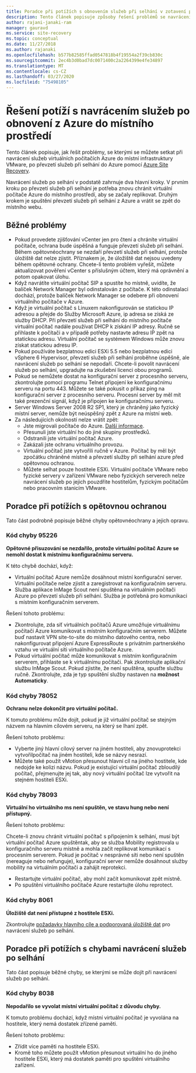 ```yaml
---
title: Poradce při potížích s obnovením služeb při selhání v zotavení po havárii virtuálního počítače VMware pomocí azure site recovery
description: Tento článek popisuje způsoby řešení problémů se navrácením služeb po obnovení služeb a opětovnou ochranou během zotavení po havárii virtuálního počítače VMware do Azure s Azure Site Recovery.
author: rajani-janaki-ram
manager: gauravd
ms.service: site-recovery
ms.topic: conceptual
ms.date: 11/27/2018
ms.author: rajanaki
ms.openlocfilehash: b577b82585ffad0547818b4f19554a2f39cb830c
ms.sourcegitcommit: 2ec4b3d0bad7dc0071400c2a2264399e4fe34897
ms.translationtype: MT
ms.contentlocale: cs-CZ
ms.lasthandoff: 03/27/2020
ms.locfileid: "75498105"
---
```

# <a name="troubleshoot-failback-to-on-premises-from-azure"></a>Řešení potíží s navrácením služeb po obnovení z Azure do místního prostředí

Tento článek popisuje, jak řešit problémy, se kterými se můžete setkat při navrácení služeb virtuálních počítačích Azure do místní infrastruktury VMware, po převzetí služeb při selhání do Azure pomocí [Azure Site Recovery](site-recovery-overview.md).

Navrácení služeb po selhání v podstatě zahrnuje dva hlavní kroky. V prvním kroku po převzetí služeb při selhání je potřeba znovu chránit virtuální počítače Azure do místního prostředí, aby se začaly replikovat. Druhým krokem je spuštění převzetí služeb při selhání z Azure a vrátit se zpět do místního webu.

## <a name="common-issues"></a>Běžné problémy

- Pokud provedete zjišťování vCenter jen pro čtení a chráníte virtuální počítače, ochrana bude úspěšná a funguje převzetí služeb při selhání. Během opětovnéochrany se nezdaří převzetí služeb při selhání, protože úložiště dat nelze zjistit. Příznakem je, že úložiště dat nejsou uvedeny během opětovné ochrany. Chcete-li tento problém vyřešit, můžete aktualizovat pověření vCenter s příslušným účtem, který má oprávnění a potom opakovat úlohu.
- Když navrátíte virtuální počítač SIP a spustíte ho místně, uvidíte, že balíček Network Manager byl odinstalován z počítače. K této odinstalaci dochází, protože balíček Network Manager se odebere při obnovení virtuálního počítače v Azure.
- Když je virtuální počítač s Linuxem nakonfigurován se statickou IP adresou a přejde do Služby Microsoft Azure, ip adresa se získá ze služby DHCP. Při převzetí služeb při selhání do místního počítače virtuální počítač nadále používat DHCP k získání IP adresy. Ručně se přihlaste k počítači a v případě potřeby nastavte adresu IP zpět na statickou adresu. Virtuální počítač se systémem Windows může znovu získat statickou adresu IP.
- Pokud používáte bezplatnou edici ESXi 5.5 nebo bezplatnou edici vSphere 6 Hypervisor, převzetí služeb při selhání proběhne úspěšně, ale navrácení služeb po selhání se nepodaří. Chcete-li povolit navrácení služeb po selhání, upgradujte na zkušební licenci obou programů.
- Pokud se nemůžete dostat na konfigurační server z procesního serveru, zkontrolujte pomocí programu Telnet připojení ke konfiguračnímu serveru na portu 443. Můžete se také pokusit o příkaz ping na konfigurační server z procesního serveru. Procesní server by měl mít také prezenční signál, když je připojen ke konfiguračnímu serveru.
- Server Windows Server 2008 R2 SP1, který je chráněný jako fyzický místní server, nemůže být neúspěšný zpět z Azure na místní web.
- Za následujících okolností nelze vrátit zpět:
    - Jste migrovali počítače do Azure. [Další informace](migrate-overview.md#what-do-we-mean-by-migration).
    - Přesunuli jste virtuální ho do jiné skupiny prostředků.
    - Odstranili jste virtuální počítač Azure.
    - Zakázali jste ochranu virtuálního provozu.
    - Virtuální počítač jste vytvořili ručně v Azure. Počítač by měl být zpočátku chráněné místně a převzetí služby při selhání azure před opětovnou ochranou.
    - Můžete selhat pouze hostitele ESXi. Virtuální počítače VMware nebo fyzické servery v zařízení VMware nebo fyzických serverech nelze navrácení služeb po jejich pouzdřite hostitelům, fyzickým počítačům nebo pracovním stanicím VMware.


## <a name="troubleshoot-reprotection-errors"></a>Poradce při potížích s opětovnou ochranou

Tato část podrobně popisuje běžné chyby opětovnéochrany a jejich opravu.

### <a name="error-code-95226"></a>Kód chyby 95226

**Opětovné přisuzování se nezdařilo, protože virtuální počítač Azure se nemohl dostat k místnímu konfiguračnímu serveru.**

K této chybě dochází, když:

* Virtuální počítač Azure nemůže dosáhnout místní konfigurační server. Virtuální počítače nelze zjistit a zaregistrovat na konfiguračním serveru.
* Služba aplikace InMage Scout není spuštěna na virtuálním počítači Azure po převzetí služeb při selhání. Služba je potřebná pro komunikaci s místním konfiguračním serverem.

Řešení tohoto problému:

* Zkontrolujte, zda síť virtuálních počítačů Azure umožňuje virtuálnímu počítači Azure komunikovat s místním konfiguračním serverem. Můžete buď nastavit VPN site-to-site do místního datového centra, nebo nakonfigurovat připojení Azure ExpressRoute s privátním partnerského vztahu ve virtuální síti virtuálního počítače Azure.
* Pokud virtuální počítač může komunikovat s místním konfiguračním serverem, přihlaste se k virtuálnímu počítači. Pak zkontrolujte aplikační službu InMage Scout. Pokud zjistíte, že není spuštěna, spusťte službu ručně. Zkontrolujte, zda je typ spuštění služby nastaven na **možnost Automaticky**.

### <a name="error-code-78052"></a>Kód chyby 78052

**Ochranu nelze dokončit pro virtuální počítač.**

K tomuto problému může dojít, pokud je již virtuální počítač se stejným názvem na hlavním cílovém serveru, na který se lhaní zpět.

Řešení tohoto problému:

* Vyberte jiný hlavní cílový server na jiném hostiteli, aby znovuprotekci vytvořilpočítač na jiném hostiteli, kde se názvy nesrazí.
* Můžete také použít vMotion přesunout hlavní cíl na jiného hostitele, kde nedojde ke kolizi názvu. Pokud je existující virtuální počítač zbloudilý počítač, přejmenujte jej tak, aby nový virtuální počítač lze vytvořit na stejném hostiteli ESXi.


### <a name="error-code-78093"></a>Kód chyby 78093

**Virtuální ho virtuálního ms není spuštěn, ve stavu hung nebo není přístupný.**

Řešení tohoto problému:

Chcete-li znovu chránit virtuální počítač s připojením k selhání, musí být virtuální počítač Azure spuštěntak, aby se služba Mobility registrovala u konfiguračního serveru místně a mohla začít replikovat komunikací s procesním serverem. Pokud je počítač v nesprávné síti nebo není spuštěn (nereaguje nebo nefunguje), konfigurační server nemůže dosáhnout služby mobility na virtuálním počítači a zahájit reprotekci.

* Restartujte virtuální počítač, aby mohl začít komunikovat zpět místně.
* Po spuštění virtuálního počítače Azure restartujte úlohu reprotect.

### <a name="error-code-8061"></a>Kód chyby 8061

**Úložiště dat není přístupné z hostitele ESXi.**

Zkontrolujte [požadavky hlavního cíle a podporovaná úložiště dat](vmware-azure-prepare-failback.md#deploy-a-separate-master-target-server) pro navrácení služeb po selhání.


## <a name="troubleshoot-failback-errors"></a>Poradce při potížích s chybami navrácení služeb po selhání

Tato část popisuje běžné chyby, se kterými se může dojít při navrácení služeb po selhání.

### <a name="error-code-8038"></a>Kód chyby 8038

**Nepodařilo se vyvolat místní virtuální počítač z důvodu chyby.**

K tomuto problému dochází, když místní virtuální počítač je vyvolána na hostitele, který nemá dostatek zřízené paměti. 

Řešení tohoto problému:

* Zřídit více paměti na hostitele ESXi.
* Kromě toho můžete použít vMotion přesunout virtuální ho do jiného hostitele ESXi, který má dostatek paměti pro spuštění virtuálního zařízení.
